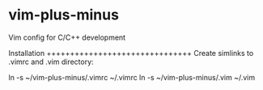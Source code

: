 vim-plus-minus
==============

Vim config for C/C++ development

Installation
+++++++++++++++++++++++++++++++
Create simlinks to .vimrc and .vim directory:

ln -s ~/vim-plus-minus/.vimrc ~/.vimrc
ln -s ~/vim-plus-minus/.vim ~/.vim
